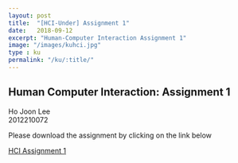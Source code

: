 ```yaml
---
layout: post
title:  "[HCI-Under] Assignment 1"
date:   2018-09-12
excerpt: "Human-Computer Interaction Assignment 1"
image: "/images/kuhci.jpg"
type : ku
permalink: "/ku/:title/"
---
```


## Human Computer Interaction: Assignment 1

Ho Joon Lee<br />
2012210072

Please download the assignment by clicking on the link below

 [HCI Assignment 1](/files/[HCI-under]Assignment_1_2012210072_이호준.pdf)
